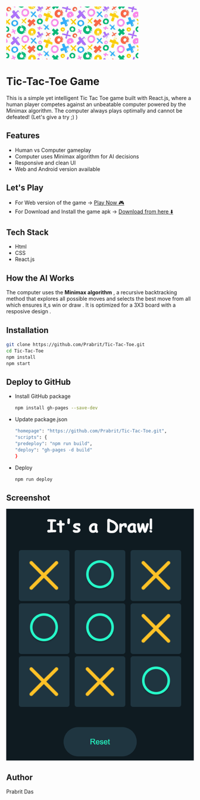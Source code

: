 ![image](https://github.com/Prabrit/Tic-Tac-Toe/blob/main/images.jpeg)
# Tic-Tac-Toe Game 
This is a simple yet intelligent Tic Tac Toe game built with React.js, where a human player competes against an unbeatable computer powered by the Minimax algorithm. The computer always plays optimally and cannot be defeated! (Let's give a try ;) )

## Features 
- Human vs Computer gameplay
- Computer uses Minimax algorithm for AI decisions
- Responsive and clean UI
- Web and Android version available

## Let's Play 
- For Web version of the game ->
    [Play Now 🎮](https://tic-tac-toe-mu-five-50.vercel.app/)
- For Download and Install the game apk ->
    [Download from here ⬇️](https://drive.google.com/file/d/1U1ICWapSNOEMBIhzwM4Eti8Ifu6dfBI4/view?usp=sharing)

## Tech Stack
- Html
- CSS
- React.js

## How the AI Works
The computer uses the **Minimax algorithm** , a recursive backtracking method that explores all possible moves and selects the best move from all which ensures it,s win or draw . It is optimized for a 3X3 board with a resposive design .

## Installation 
```bash
git clone https://github.com/Prabrit/Tic-Tac-Toe.git
cd Tic-Tac-Toe
npm install
npm start
```
## Deploy to GitHub 
- Install GitHub package
  
  ```bash
  npm install gh-pages --save-dev
  ```
- Update package.json
  
  ```bash
  "homepage": "https://github.com/Prabrit/Tic-Tac-Toe.git",
  "scripts": {
  "predeploy": "npm run build",
  "deploy": "gh-pages -d build"
  }
   ```
- Deploy
 
    ```bash
    npm run deploy
    ```

## Screenshot
![image](https://github.com/Prabrit/Tic-Tac-Toe/blob/main/Itsdraw.png)

## Author 
Prabrit Das


  


